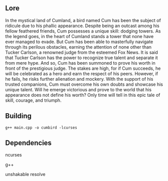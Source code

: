 ## Lore
In the mystical land of Cumland, a bird named Cum has been the subject of ridicule due to his phallic appearance. Despite being an outcast among his fellow feathered friends, Cum possesses a unique skill: dodging towers.
As the legend goes, in the heart of Cumland stands a tower that none have ever managed to evade. But Cum has been able to masterfully navigate through its perilous obstacles, earning the attention of none other than Tucker Carlson, a renowned judge from the esteemed Fox News.
It is said that Tucker Carlson has the power to recognize true talent and separate it from mere hype. And so, Cum has been summoned to prove his worth in front of the prestigious judge. The stakes are high, for if Cum succeeds, he will be celebrated as a hero and earn the respect of his peers. However, if he fails, he risks further alienation and mockery.
With the support of his trusted companions, Cum must overcome his own doubts and showcase his unique talent. Will he emerge victorious and prove to the world that his appearance does not define his worth? Only time will tell in this epic tale of skill, courage, and triumph.

## Building
```g++ main.cpp -o cumbird -lcurses```

## Dependencies 
ncurses

g++

unshakable resolve

